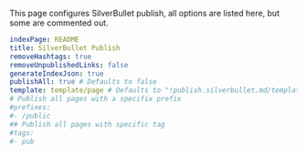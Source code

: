 This page configures SilverBullet publish, all options are listed here, but some
are commented out.

```yaml
indexPage: README
title: SilverBullet Publish
removeHashtags: true
removeUnpublishedLinks: false
generateIndexJson: true
publishAll: true # Defaults to false
template: template/page # Defaults to "!publish.silverbullet.md/template/page"
# Publish all pages with a specifix prefix
#prefixes:
#- /public
## Publish all pages with specific tag
#tags:
#- pub
```
